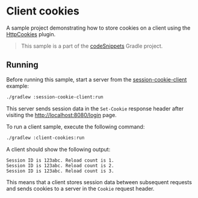 # Client cookies

A sample project demonstrating how to store cookies on a client using the [HttpCookies](https://ktor.io/docs/http-cookies.html) plugin.
> This sample is a part of the [codeSnippets](../../README.md) Gradle project.

## Running

Before running this sample, start a server from the [session-cookie-client](../session-cookie-client) example:
```bash
./gradlew :session-cookie-client:run
```
This server sends session data in the `Set-Cookie` response header after visiting the [http://localhost:8080/login](http://localhost:8080/login) page.

To run a client sample, execute the following command:

```bash
./gradlew :client-cookies:run
```

A client should show the following output:
```
Session ID is 123abc. Reload count is 1.
Session ID is 123abc. Reload count is 2.
Session ID is 123abc. Reload count is 3.
```
This means that a client stores session data between subsequent requests and sends cookies to a server in the `Cookie` request header.
